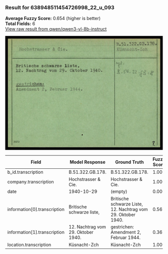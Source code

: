 ### Result for 638948511454726998_22_u_093
**Average Fuzzy Score:** 0.654 (higher is better)<br>
**Total Fields:** 6<br>
[View raw result from qwen/qwen3-vl-8b-instruct](https://github.com/RISE-UNIBAS/humanities_data_benchmark/blob/main/results/2025-10-24/T0335/request_T0335_638948511454726998_22_u_093.json)

<img src="https://github.com/RISE-UNIBAS/humanities_data_benchmark/blob/main/benchmarks/blacklist/images/638948511454726998_22_u_093.jpg?raw=true" alt="638948511454726998_22_u_093" width="600px">

| Field | Model Response | Ground Truth | Fuzzy Score | Match |
|-------|----------------|--------------|-------------|-------|
| b_id.transcription | B.51.322.GB.178. | B.51.322.GB.178. | 1.000 | ✅ |
| company.transcription | Hochstrasser & Cie. | Hochstrasser & Cie. | 1.000 | ✅ |
| date | 1940-10-29 | (empty) | 0.000 | ❌ |
| information[0].transcription | Britische schwarze liste, | Britische schwarze Liste,<br>12. Nachtrag vom 29. Oktober 1940. | 0.565 | ❌ |
| information[1].transcription | 12. Nachtrag vom 29. Oktober 1940. | gestrichen:<br>Amendment 2, Februar 1944. | 0.361 | ❌ |
| location.transcription | Küsnacht-Zch | Küsnacht-Zch | 1.000 | ✅ |

